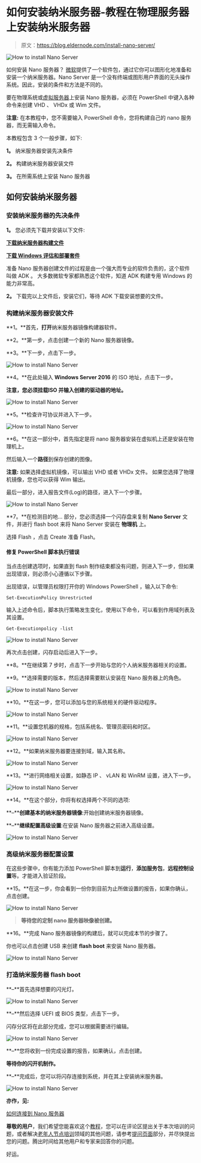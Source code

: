 # 如何安装纳米服务器-教程在物理服务器上安装纳米服务器

> 原文：<https://blog.eldernode.com/install-nano-server/>

![How to install Nano Server](img/fb896e5ea3abcd0ccb4de3bd67373930.png)

如何安装 Nano 服务器？ [微软](https://www.microsoft.com/en-us/)提供了一个软件包，通过它你可以图形化地准备和安装一个纳米服务器。Nano Server 是一个没有终端或图形用户界面的无头操作系统。因此，安装的条件和方法是不同的。

要在物理系统或[虚拟服务器](https://eldernode.com/vps/)上安装 Nano 服务器，必须在 PowerShell 中键入各种命令来创建 VHD 、 VHDx 或 Wim 文件。

**注意:** 在本教程中，您不需要输入 PowerShell 命令，您将构建自己的 nano 服务器，而无需输入命令。

本教程包含 3 个一般步骤，如下:

**1。** 纳米服务器安装先决条件

**2。** 构建纳米服务器安装文件

**3。** 在所需系统上安装 Nano 服务器

## 如何安装纳米服务器

### 安装纳米服务器的先决条件

**1。** 您必须先下载并安装以下文件:

[**下载纳米服务器构建文件**](https://www.microsoft.com/en-us/download/details.aspx?id=54065)

[**下载 Windows 评估和部署套件**](https://developer.microsoft.com/en-us/windows/hardware/windows-assessment-deployment-kit)

准备 Nano 服务器创建文件的过程是由一个强大而专业的软件负责的，这个软件叫做 ADK 。 大多数微软专家都熟悉这个软件，知道 ADK 构建专用 Windows 的能力非常高。

**2。** 下载完以上文件后，安装它们，等待 ADK 下载安装想要的文件。

### 构建纳米服务器安装文件

**1。**首先，**打开**纳米服务器镜像构建器软件。

**2。**第一步，点击创建一个新的 Nano 服务器镜像。

**3。**下一步，点击下一步。

![How to install Nano Server](img/686caffadbded1104099c81efed614ff.png)

**4。**在此处输入 **Windows Server 2016** 的 ISO 地址，点击下一步。 

**注意，您必须挂载ISO 并输入创建的驱动器的地址。**

![How to install Nano Server](img/dcbf1eabb6c583ed3c366ac9740e4dd4.png)

**5。**检查许可协议并进入下一步。

![How to install Nano Server](img/fa0e70a59802c8798f0f22f1956f4f23.png)

**6。**在这一部分中，首先指定是将 nano 服务器安装在虚拟机上还是安装在物理机上。

然后输入一个**路径**到保存创建的图像。

**注意:** 如果选择虚拟机镜像，可以输出 VHD 或者 VHDx 文件。 如果您选择了物理机镜像，您也可以获得 Wim 输出。

最后一部分，进入报告文件(Log)的路径，进入下一个步骤。

![How to install Nano Server](img/bf445923dc7045055e6ec1688b4585c0.png)

**7。**在检测目的地… 部分，您必须选择一个闪存盘来复制 **Nano Server** 文件，并进行 flash boot 来将 Nano Server 安装在 **物理机** 上。

选择 Flash ，点击 Create 准备 Flash。

#### 修复 PowerShell 脚本执行错误

当点击创建选项时，如果直到 flash 制作结束都没有问题，则进入下一步，但如果出现错误，则必须小心遵循以下步骤。

出现错误，以管理员权限打开你的 Windows PowerShell ，输入以下命令:

```
Set-ExecutionPolicy Unrestricted
```

输入上述命令后，脚本执行策略发生变化，使用以下命令，可以看到作用域列表及其设置。

```
Get-Executionpolicy -list
```

![How to install Nano Server](img/4df810d853e73c8bb4cb7992c6be8f62.png)

再次点击创建，闪存启动后进入下一步。

**8。**在继续第 7 步时，点击下一步开始与您的个人纳米服务器相关的设置。

**9。**选择需要的版本，然后选择需要默认安装在 Nano 服务器上的角色。

![How to install Nano Server](img/c3ec977121b717d0bf1ee097a6837255.png)

**10。**在这一步，您可以添加与您的系统相关的硬件驱动程序。

![How to install Nano Server](img/f00488c059efc20f82a2943ec38fcafc.png)

**11。**设置您机器的规格，包括系统名、管理员密码和时区。

![How to install Nano Server](img/1cf463682681fb3dea4b7eb3ba8f2ba3.png)

**12。**如果纳米服务器要连接到域，输入其名称。

![How to install Nano Server](img/35c810aa0c0faa8c0dbf7e38da0dc6ea.png)

**13。**进行网络相关设置，如静态 IP 、 vLAN 和 WinRM 设置，进入下一步。

![How to install Nano Server](img/54174e933fd47e772d76d1ef98826724.png)

**14。**在这个部分，你将有权选择两个不同的选项:

**–****创建基本的纳米服务器镜像**:开始创建纳米服务器镜像。

**–****继续配置高级设置**:在安装 Nano 服务器之前进入高级设置。

![How to install Nano Server](img/d35f2a60872500498652f65b15950355.png)

### 高级纳米服务器配置设置

在这些步骤中，你有能力添加 PowerShell 脚本到**运行**，**添加服务包**，**远程控制设置**等。才能进入验证阶段。

**15。**在这一步，你会看到一份你到目前为止所做设置的报告，如果你确认，点击创建。

![How to install Nano Server](img/45fc64fbaccb60bb4b5a7eb6f81ff560.png)

> **等待您的定制 nano 服务器映像被创建。**

**16。**完成 Nano 服务器镜像的构建后，就可以完成本节的步骤了。

你也可以点击创建 USB 来创建 **flash boot** 来安装 Nano 服务器。

![How to install Nano Server](img/8b7dbb1b46ea0eb192ebaeec5e0cf968.png)

### 打造纳米服务器 flash boot

**–**首先选择想要的闪光灯。

![How to install Nano Server](img/4f3ca2064e0de662f8153f62215d75d4.png)

**–**然后选择 UEFI 或 BIOS 类型，点击下一步。

闪存分区将在此部分完成，您可以根据需要进行编辑。

![How to install Nano Server](img/f3a2ee0a00d2a48276ee4ed0864235f2.png)

**–**您将收到一份完成设置的报告，如果确认，点击创建。

**等待你的闪开机制作。**

**–**完成后，您可以将闪存连接到系统，并在其上安装纳米服务器。

![How to install Nano Server](img/f67f0d636a04252d41cf0f178a276d5b.png)

**亦作，见:**

[如何连接到 Nano 服务器](https://eldernode.com/connect-to-nano-server)

**尊敬的用户**，我们希望您能喜欢这个[教程](https://eldernode.com/category/tutorial/)，您可以在评论区提出关于本次培训的问题，或者解决[老年人节点培训](https://eldernode.com/blog/)领域的其他问题，请参考[提问页面](https://eldernode.com/ask)部分，并尽快提出您的问题。腾出时间给其他用户和专家来回答你的问题。

好运。